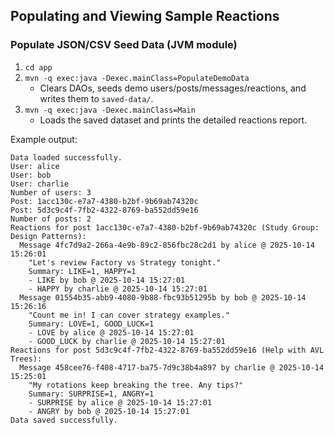 ## Populating and Viewing Sample Reactions

### Populate JSON/CSV Seed Data (JVM module)
1. `cd app`
2. `mvn -q exec:java -Dexec.mainClass=PopulateDemoData`
   - Clears DAOs, seeds demo users/posts/messages/reactions, and writes them to `saved-data/`.
3. `mvn -q exec:java -Dexec.mainClass=Main`
   - Loads the saved dataset and prints the detailed reactions report.

Example output:

```
Data loaded successfully.
User: alice
User: bob
User: charlie
Number of users: 3
Post: 1acc130c-e7a7-4380-b2bf-9b69ab74320c
Post: 5d3c9c4f-7fb2-4322-8769-ba552dd59e16
Number of posts: 2
Reactions for post 1acc130c-e7a7-4380-b2bf-9b69ab74320c (Study Group: Design Patterns):
  Message 4fc7d9a2-266a-4e9b-89c2-856fbc28c2d1 by alice @ 2025-10-14 15:26:01
    "Let's review Factory vs Strategy tonight."
    Summary: LIKE=1, HAPPY=1
    - LIKE by bob @ 2025-10-14 15:27:01
    - HAPPY by charlie @ 2025-10-14 15:27:01
  Message 01554b35-abb9-4080-9b88-fbc93b51295b by bob @ 2025-10-14 15:26:16
    "Count me in! I can cover strategy examples."
    Summary: LOVE=1, GOOD_LUCK=1
    - LOVE by alice @ 2025-10-14 15:27:01
    - GOOD_LUCK by charlie @ 2025-10-14 15:27:01
Reactions for post 5d3c9c4f-7fb2-4322-8769-ba552dd59e16 (Help with AVL Trees):
  Message 458cee76-f408-4717-ba75-7d9c38b4a897 by charlie @ 2025-10-14 15:25:01
    "My rotations keep breaking the tree. Any tips?"
    Summary: SURPRISE=1, ANGRY=1
    - SURPRISE by alice @ 2025-10-14 15:27:01
    - ANGRY by bob @ 2025-10-14 15:27:01
Data saved successfully.
```

